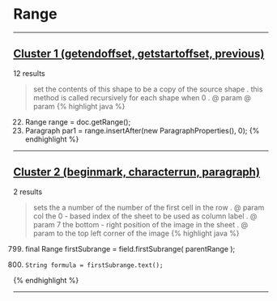 # Range

***

## [Cluster 1 (getendoffset, getstartoffset, previous)](./1)
12 results
> set the contents of this shape to be a copy of the source shape . this method is called recursively for each shape when 0 . @ param @ param 
{% highlight java %}
22. Range range = doc.getRange();
23. Paragraph par1 = range.insertAfter(new ParagraphProperties(), 0);
{% endhighlight %}

***

## [Cluster 2 (beginmark, characterrun, paragraph)](./2)
2 results
> sets the a number of the number of the first cell in the row . @ param col the 0 - based index of the sheet to be used as column label . @ param 7 the bottom - right position of the image in the sheet . @ param to the top left corner of the image 
{% highlight java %}
799. final Range firstSubrange = field.firstSubrange( parentRange );
802.     String formula = firstSubrange.text();
{% endhighlight %}

***

